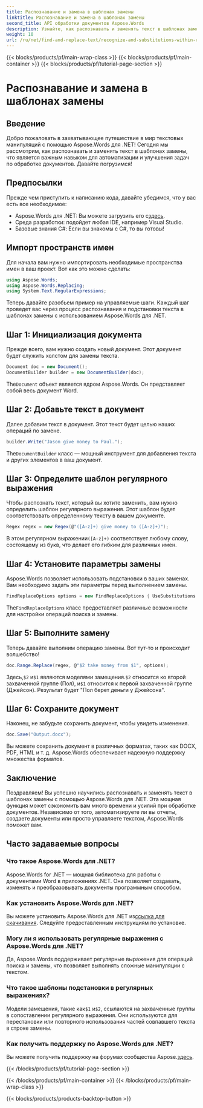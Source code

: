 ```yaml
---
title: Распознавание и замена в шаблонах замены
linktitle: Распознавание и замена в шаблонах замены
second_title: API обработки документов Aspose.Words
description: Узнайте, как распознавать и заменять текст в шаблонах замены с помощью Aspose.Words для .NET. Пошаговое руководство с подробными примерами.
weight: 10
url: /ru/net/find-and-replace-text/recognize-and-substitutions-within-replacement-patterns/
---
```


{{< blocks/products/pf/main-wrap-class >}}
{{< blocks/products/pf/main-container >}}
{{< blocks/products/pf/tutorial-page-section >}}

# Распознавание и замена в шаблонах замены

## Введение

Добро пожаловать в захватывающее путешествие в мир текстовых манипуляций с помощью Aspose.Words для .NET! Сегодня мы рассмотрим, как распознавать и заменять текст в шаблонах замены, что является важным навыком для автоматизации и улучшения задач по обработке документов. Давайте погрузимся!

## Предпосылки

Прежде чем приступить к написанию кода, давайте убедимся, что у вас есть все необходимое:

-  Aspose.Words для .NET: Вы можете загрузить его с[здесь](https://releases.aspose.com/words/net/).
- Среда разработки: подойдет любая IDE, например Visual Studio.
- Базовые знания C#: Если вы знакомы с C#, то вы готовы!

## Импорт пространств имен

Для начала вам нужно импортировать необходимые пространства имен в ваш проект. Вот как это можно сделать:

```csharp
using Aspose.Words;
using Aspose.Words.Replacing;
using System.Text.RegularExpressions;
```

Теперь давайте разобьем пример на управляемые шаги. Каждый шаг проведет вас через процесс распознавания и подстановки текста в шаблонах замены с использованием Aspose.Words для .NET.

## Шаг 1: Инициализация документа

Прежде всего, вам нужно создать новый документ. Этот документ будет служить холстом для замены текста.

```csharp
Document doc = new Document();
DocumentBuilder builder = new DocumentBuilder(doc);
```

 The`Document` объект является ядром Aspose.Words. Он представляет собой весь документ Word.

## Шаг 2: Добавьте текст в документ

Далее добавим текст в документ. Этот текст будет целью наших операций по замене.

```csharp
builder.Write("Jason give money to Paul.");
```

 The`DocumentBuilder` класс — мощный инструмент для добавления текста и других элементов в ваш документ.

## Шаг 3: Определите шаблон регулярного выражения

Чтобы распознать текст, который вы хотите заменить, вам нужно определить шаблон регулярного выражения. Этот шаблон будет соответствовать определенному тексту в вашем документе.

```csharp
Regex regex = new Regex(@"([A-z]+) give money to ([A-z]+)");
```

 В этом регулярном выражении`([A-z]+)` соответствует любому слову, состоящему из букв, что делает его гибким для различных имен.

## Шаг 4: Установите параметры замены

Aspose.Words позволяет использовать подстановки в ваших заменах. Вам необходимо задать эти параметры перед выполнением замены.

```csharp
FindReplaceOptions options = new FindReplaceOptions { UseSubstitutions = true };
```

 The`FindReplaceOptions` класс предоставляет различные возможности для настройки операций поиска и замены.

## Шаг 5: Выполните замену

Теперь давайте выполним операцию замены. Вот тут-то и происходит волшебство!

```csharp
doc.Range.Replace(regex, @"$2 take money from $1", options);
```

 Здесь,`$2` и`$1` являются моделями замещения.`$2` относится ко второй захваченной группе (Пол), и`$1` относится к первой захваченной группе (Джейсон). Результат будет "Пол берет деньги у Джейсона".

## Шаг 6: Сохраните документ

Наконец, не забудьте сохранить документ, чтобы увидеть изменения.

```csharp
doc.Save("Output.docx");
```

Вы можете сохранить документ в различных форматах, таких как DOCX, PDF, HTML и т. д. Aspose.Words обеспечивает надежную поддержку множества форматов.

## Заключение

Поздравляем! Вы успешно научились распознавать и заменять текст в шаблонах замены с помощью Aspose.Words для .NET. Эта мощная функция может сэкономить вам много времени и усилий при обработке документов. Независимо от того, автоматизируете ли вы отчеты, создаете документы или просто управляете текстом, Aspose.Words поможет вам.

## Часто задаваемые вопросы

### Что такое Aspose.Words для .NET?
Aspose.Words for .NET — мощная библиотека для работы с документами Word в приложениях .NET. Она позволяет создавать, изменять и преобразовывать документы программным способом.

### Как установить Aspose.Words для .NET?
 Вы можете установить Aspose.Words для .NET из[ссылка для скачивания](https://releases.aspose.com/words/net/). Следуйте предоставленным инструкциям по установке.

### Могу ли я использовать регулярные выражения с Aspose.Words для .NET?
Да, Aspose.Words поддерживает регулярные выражения для операций поиска и замены, что позволяет выполнять сложные манипуляции с текстом.

### Что такое шаблоны подстановки в регулярных выражениях?
 Модели замещения, такие как`$1` и`$2`, ссылаются на захваченные группы в сопоставлении регулярного выражения. Они используются для перестановки или повторного использования частей совпавшего текста в строке замены.

### Как получить поддержку по Aspose.Words для .NET?
 Вы можете получить поддержку на форумах сообщества Aspose.[здесь](https://forum.aspose.com/c/words/8).

{{< /blocks/products/pf/tutorial-page-section >}}

{{< /blocks/products/pf/main-container >}}
{{< /blocks/products/pf/main-wrap-class >}}

{{< blocks/products/products-backtop-button >}}
